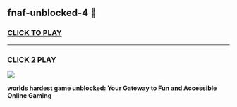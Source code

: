 
## fnaf-unblocked-4 👋
<h3>
<a href="https://premium.freeplayer.one?title=fnaf-unblocked-4&ref=14F">CLICK TO PLAY</a></h3>
<hr>

<h3>
<a href="https://premium.freeplayer.one?title=fnaf-unblocked-4&ref=14F">CLICK 2 PLAY</a>
  
</h3>

<a href="https://premium.freeplayer.one?title=fnaf-unblocked-4&ref=12F/"><img src="https://clearcache.store/games.png"></a>


**worlds hardest game unblocked: Your Gateway to Fun and Accessible Online Gaming**
